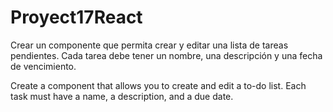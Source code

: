 # Proyect17React

Crear un componente que permita crear y editar una lista de tareas pendientes. Cada tarea debe tener un nombre, una descripción y una fecha de vencimiento.

Create a component that allows you to create and edit a to-do list. Each task must have a name, a description, and a due date.
